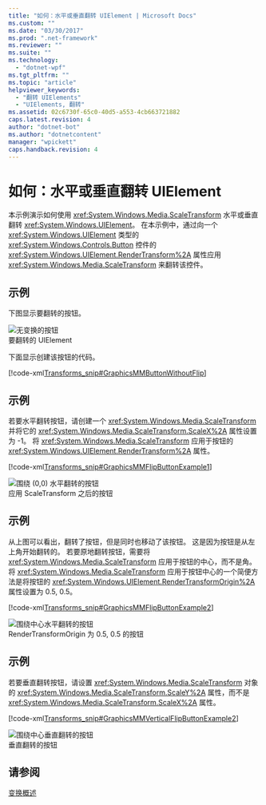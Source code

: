 ```yaml
---
title: "如何：水平或垂直翻转 UIElement | Microsoft Docs"
ms.custom: ""
ms.date: "03/30/2017"
ms.prod: ".net-framework"
ms.reviewer: ""
ms.suite: ""
ms.technology: 
  - "dotnet-wpf"
ms.tgt_pltfrm: ""
ms.topic: "article"
helpviewer_keywords: 
  - "翻转 UIElements"
  - "UIElements, 翻转"
ms.assetid: 02c6730f-65c0-40d5-a553-4cb663721882
caps.latest.revision: 4
author: "dotnet-bot"
ms.author: "dotnetcontent"
manager: "wpickett"
caps.handback.revision: 4
---
```

# 如何：水平或垂直翻转 UIElement
本示例演示如何使用 <xref:System.Windows.Media.ScaleTransform> 水平或垂直翻转 <xref:System.Windows.UIElement>。  在本示例中，通过向一个 <xref:System.Windows.UIElement> 类型的 <xref:System.Windows.Controls.Button> 控件的 <xref:System.Windows.UIElement.RenderTransform%2A> 属性应用 <xref:System.Windows.Media.ScaleTransform> 来翻转该控件。  
  
## 示例  
 下图显示要翻转的按钮。  
  
 ![无变换的按钮](../../../../docs/framework/wpf/advanced/media/graphicsmm-buttonflipbeforeflip.png "graphicsmm\_buttonflipbeforeflip")  
要翻转的 UIElement  
  
 下面显示创建该按钮的代码。  
  
 [!code-xml[Transforms_snip#GraphicsMMButtonWithoutFlip](../../../../samples/snippets/csharp/VS_Snippets_Wpf/Transforms_snip/CS/FlipExample.xaml#graphicsmmbuttonwithoutflip)]  
  
## 示例  
 若要水平翻转按钮，请创建一个 <xref:System.Windows.Media.ScaleTransform> 并将它的 <xref:System.Windows.Media.ScaleTransform.ScaleX%2A> 属性设置为 \-1。  将 <xref:System.Windows.Media.ScaleTransform> 应用于按钮的 <xref:System.Windows.UIElement.RenderTransform%2A> 属性。  
  
 [!code-xml[Transforms_snip#GraphicsMMFlipButtonExample1](../../../../samples/snippets/csharp/VS_Snippets_Wpf/Transforms_snip/CS/FlipExample.xaml#graphicsmmflipbuttonexample1)]  
  
 ![围绕 &#40;0,0&#41; 水平翻转的按钮](../../../../docs/framework/wpf/advanced/media/graphicsmm-buttonfliphorizontalflip-displaced.png "graphicsmm\_buttonfliphorizontalflip\_displaced")  
应用 ScaleTransform 之后的按钮  
  
## 示例  
 从上图可以看出，翻转了按钮，但是同时也移动了该按钮。  这是因为按钮是从左上角开始翻转的。  若要原地翻转按钮，需要将 <xref:System.Windows.Media.ScaleTransform> 应用于按钮的中心，而不是角。  将 <xref:System.Windows.Media.ScaleTransform> 应用于按钮中心的一个简便方法是将按钮的 <xref:System.Windows.UIElement.RenderTransformOrigin%2A> 属性设置为 0.5, 0.5。  
  
 [!code-xml[Transforms_snip#GraphicsMMFlipButtonExample2](../../../../samples/snippets/csharp/VS_Snippets_Wpf/Transforms_snip/CS/FlipExample.xaml#graphicsmmflipbuttonexample2)]  
  
 ![围绕中心水平翻转的按钮](../../../../docs/framework/wpf/advanced/media/graphicsmm-buttonfliphorizontalflip-inplace.png "graphicsmm\_buttonfliphorizontalflip\_inplace")  
RenderTransformOrigin 为 0.5, 0.5 的按钮  
  
## 示例  
 若要垂直翻转按钮，请设置 <xref:System.Windows.Media.ScaleTransform> 对象的 <xref:System.Windows.Media.ScaleTransform.ScaleY%2A> 属性，而不是 <xref:System.Windows.Media.ScaleTransform.ScaleX%2A> 属性。  
  
 [!code-xml[Transforms_snip#GraphicsMMVerticalFlipButtonExample2](../../../../samples/snippets/csharp/VS_Snippets_Wpf/Transforms_snip/CS/FlipExample.xaml#graphicsmmverticalflipbuttonexample2)]  
  
 ![围绕中心垂直翻转的按钮](../../../../docs/framework/wpf/advanced/media/graphicsmm-buttonflipverticalflip-inplace.png "graphicsmm\_buttonflipverticalflip\_inplace")  
垂直翻转的按钮  
  
## 请参阅  
 [变换概述](../../../../docs/framework/wpf/graphics-multimedia/transforms-overview.md)